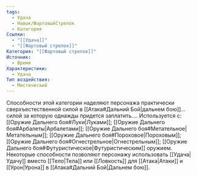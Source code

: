 ```yaml
---
tags:
  - Удача
  - Навык/ФартовыйСтрелок
  - Категория
Ссылки:
  - "[[Удача]]"
  - "[[Фартовый стрелок]]"
Категория: "[[Фартовый стрелок]]"
Источник:
  - Время
Характеристики:
  - Удача
Тип воздействия:
  - Мистический
---
```

Способности этой категории наделяют персонажа практически сверхъестественной силой в [[Атака#Дальний Бой|дальнем бою]]... силой за которую однажды придется заплатить.... Используется с: [[Оружие Дальнего боя#Луки|Луками]]; [[Оружие Дальнего боя#Арбалеты|Арбалетами]]; [[Оружие Дальнего боя#Метательное|Метательным]]; [[Оружие Дальнего боя#Пороховое|Пороховым]]; [[Оружие Дальнего боя#Огнестрельное|Огнестрельным]]; [[Оружие Дальнего боя#Футуристическое|Футуристическим]] оружием. Некоторые способности позволяют персонажу использовать [[Удача|Удачу]] вместо [[Тело|Тела]] или [[Ловкость]] для [[Атака|Атаки]] и [[Урон|Урона]] в [[Атака#Дальний Бой|Дальнем бою]].